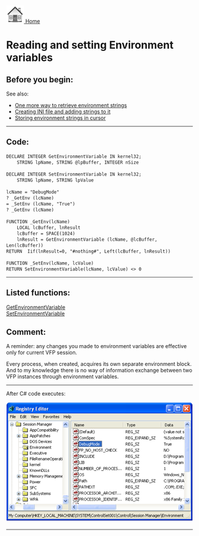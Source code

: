 [<img src="../images/home.png"> Home ](https://github.com/VFPX/Win32API)  

# Reading and setting Environment variables

## Before you begin:
See also:

* [One more way to retrieve environment strings](sample_132.md)  
* [Creating INI file and adding strings to it](sample_137.md)  
* [Storing environment strings in cursor ](sample_089.md)  
  
***  


## Code:
```foxpro  
DECLARE INTEGER GetEnvironmentVariable IN kernel32;
	STRING lpName, STRING @lpBuffer, INTEGER nSize

DECLARE INTEGER SetEnvironmentVariable IN kernel32;
	STRING lpName, STRING lpValue

lcName = "DebugMode"
? _GetEnv (lcName)
= _SetEnv (lcName, "True")
? _GetEnv (lcName)

FUNCTION _GetEnv(lcName)
	LOCAL lcBuffer, lnResult
	lcBuffer = SPACE(1024)
	lnResult = GetEnvironmentVariable (lcName, @lcBuffer, Len(lcBuffer))
RETURN  Iif(lnResult=0, "#nothing#", Left(lcBuffer, lnResult))

FUNCTION _SetEnv(lcName, lcValue)
RETURN SetEnvironmentVariable(lcName, lcValue) <> 0  
```  
***  


## Listed functions:
[GetEnvironmentVariable](../libraries/kernel32/GetEnvironmentVariable.md)  
[SetEnvironmentVariable](../libraries/kernel32/SetEnvironmentVariable.md)  

## Comment:
A reminder: any changes you made to environment variables are effective only for current VFP session.   
  
Every process, when created, acquires its own separate environment block. And to my knowledge there is no way of information exchange between two VFP instances through environment variables.  
  
* * *  
After C# code executes:  

![](../images/setenvvariable.png)  

***  

